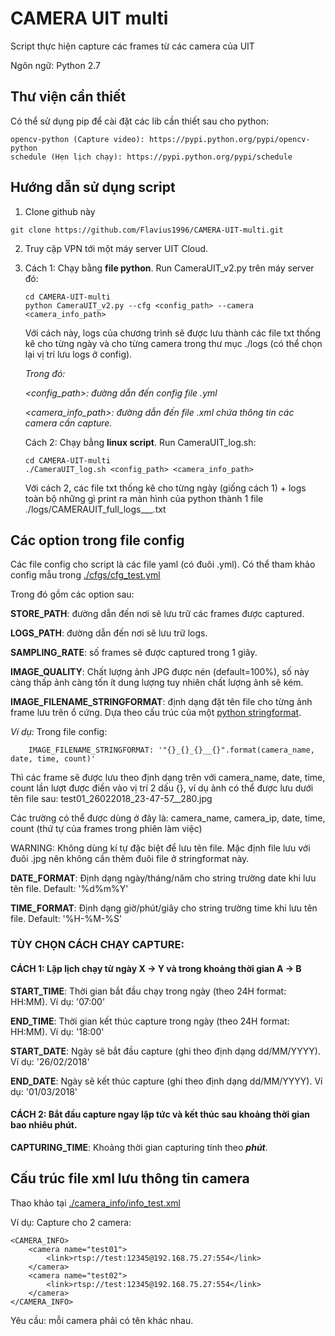 # CAMERA UIT multi
Script thực hiện capture các frames từ các camera của UIT

Ngôn ngữ: Python 2.7

## Thư viện cần thiết

Có thể sử dụng pip để cài đặt các lib cần thiết sau cho python:
```Shell
opencv-python (Capture video): https://pypi.python.org/pypi/opencv-python
schedule (Hẹn lịch chạy): https://pypi.python.org/pypi/schedule
```

## Hướng dẫn sử dụng script

1. Clone github này
```Shell
git clone https://github.com/Flavius1996/CAMERA-UIT-multi.git
```

2. Truy cập VPN tới một máy server UIT Cloud.

3. Cách 1: Chạy bằng **file python**. Run CameraUIT_v2.py trên máy server đó:
    ```Shell
    cd CAMERA-UIT-multi
    python CameraUIT_v2.py --cfg <config_path> --camera <camera_info_path>
    ```
   Với cách này, logs của chương trình sẽ được lưu thành các file txt thống kê cho từng ngày và cho từng camera trong thư mục ./logs (có thể chọn lại vị trí lưu logs ở config).
   
   *Trong đó:*
   
   *<config_path>: đường dẫn đến config file .yml*
   
   *<camera_info_path>: đường dẫn đến file .xml chứa thông tin các camera cần capture.*
   
   Cách 2: Chạy bằng **linux script**. Run CameraUIT_log.sh:
    ```Shell
    cd CAMERA-UIT-multi
    ./CameraUIT_log.sh <config_path> <camera_info_path>
    ```
   Với cách 2, các file txt thống kê cho từng ngày (giống cách 1) + logs toàn bộ những gì print ra màn hình của python thành 1 file ./logs/CAMERAUIT_full_logs_<date>__<time>.txt
  
## Các option trong file config

Các file config cho script là các file yaml (có đuôi .yml). Có thể tham khảo config mẫu trong [./cfgs/cfg_test.yml](https://github.com/Flavius1996/CAMERA-UIT-multi/blob/master/cfgs/cfg_test.yml)

Trong đó gồm các option sau:

**STORE_PATH**: đường dẫn đến nơi sẽ lưu trữ các frames được captured.

**LOGS_PATH**: đường dẫn đến nơi sẽ lưu trữ logs.

**SAMPLING_RATE**: số frames sẽ được captured trong 1 giây.

**IMAGE_QUALITY**: Chất lượng ảnh JPG được nén (default=100%), số này càng thấp ảnh càng tốn ít dung lượng tuy nhiên chất lượng ảnh sẽ kém.

**IMAGE_FILENAME_STRINGFORMAT**: định dạng đặt tên file cho từng ảnh frame lưu trên ổ cứng. Dựa theo cấu trúc của một [python stringformat](https://pyformat.info/).

*Ví dụ:* Trong file config:
```Shell
    IMAGE_FILENAME_STRINGFORMAT: '"{}_{}_{}__{}".format(camera_name, date, time, count)'
```

Thì các frame sẽ được lưu theo định dạng trên với camera_name, date, time, count lần lượt được điền vào vị trí 2 dấu {}, ví dụ ảnh có thể được lưu dưới tên file sau: test01_26022018_23-47-57__280.jpg

Các trường có thể được dùng ở đây là: camera_name, camera_ip, date, time, count (thứ tự của frames trong phiên làm việc)

WARNING: Không dùng kí tự đặc biệt để lưu tên file. Mặc định file lưu với đuôi .jpg nên không cần thêm đuôi file ở stringformat này.

**DATE_FORMAT**: Định dạng ngày/tháng/năm cho string trường date khi lưu tên file. Default: '%d%m%Y'

**TIME_FORMAT**:  Định dạng giờ/phút/giây cho string trường time khi lưu tên file. Default: '%H-%M-%S'

### TÙY CHỌN CÁCH CHẠY CAPTURE:
#### CÁCH 1: Lập lịch chạy từ ngày X -> Y và trong khoảng thời gian A -> B
**START_TIME**: Thời gian bắt đầu chạy trong ngày (theo 24H format: HH:MM). Ví dụ: '07:00'

**END_TIME**: Thời gian kết thúc capture trong ngày (theo 24H format: HH:MM). Ví dụ: '18:00'

**START_DATE**: Ngày sẽ bắt đầu capture (ghi theo định dạng dd/MM/YYYY). Ví dụ: '26/02/2018'

**END_DATE**: Ngày sẽ kết thúc capture (ghi theo định dạng dd/MM/YYYY). Ví dụ: '01/03/2018'

#### CÁCH 2: Bắt đầu capture ngay lập tức và kết thúc sau khoảng thời gian bao nhiêu phút.
**CAPTURING_TIME**: Khoảng thời gian capturing tính theo ***phút***.


## Cấu trúc file xml lưu thông tin camera
Thao khảo tại [./camera_info/info_test.xml](https://github.com/Flavius1996/CAMERA-UIT-multi/blob/master/camera_info/info_test.xml)

Ví dụ: Capture cho 2 camera:
```shell
<CAMERA_INFO>
    <camera name="test01">
        <link>rtsp://test:12345@192.168.75.27:554</link>
    </camera>
    <camera name="test02">
        <link>rtsp://test:12345@192.168.75.27:554</link>
    </camera>
</CAMERA_INFO>
```

Yêu cầu: mỗi camera phải có tên khác nhau.

